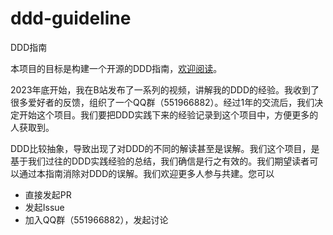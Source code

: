 # ddd-guideline
DDD指南

本项目的目标是构建一个开源的DDD指南，[欢迎阅读](https://ddd-fans.github.io/ddd-guideline/)。

2023年底开始，我在B站发布了一系列的视频，讲解我的DDD的经验。我收到了很多爱好者的反馈，组织了一个QQ群（551966882）。经过1年的交流后，我们决定开始这个项目。我们要把DDD实践下来的经验记录到这个项目中，方便更多的人获取到。

DDD比较抽象，导致出现了对DDD的不同的解读甚至是误解。我们这个项目，是基于我们过往的DDD实践经验的总结，我们确信是行之有效的。我们期望读者可以通过本指南消除对DDD的误解。我们欢迎更多人参与共建。您可以
* 直接发起PR
* 发起Issue
* 加入QQ群（551966882），发起讨论
